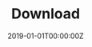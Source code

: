 ---
title: "Download"  # Add a page title.
summary: "List of links to download the latest releases and other components."  # Add a page description.
date: "2019-01-01T00:00:00Z"  # Add today's date.
type: "widget_page"  # Page type is a Widget Page
---